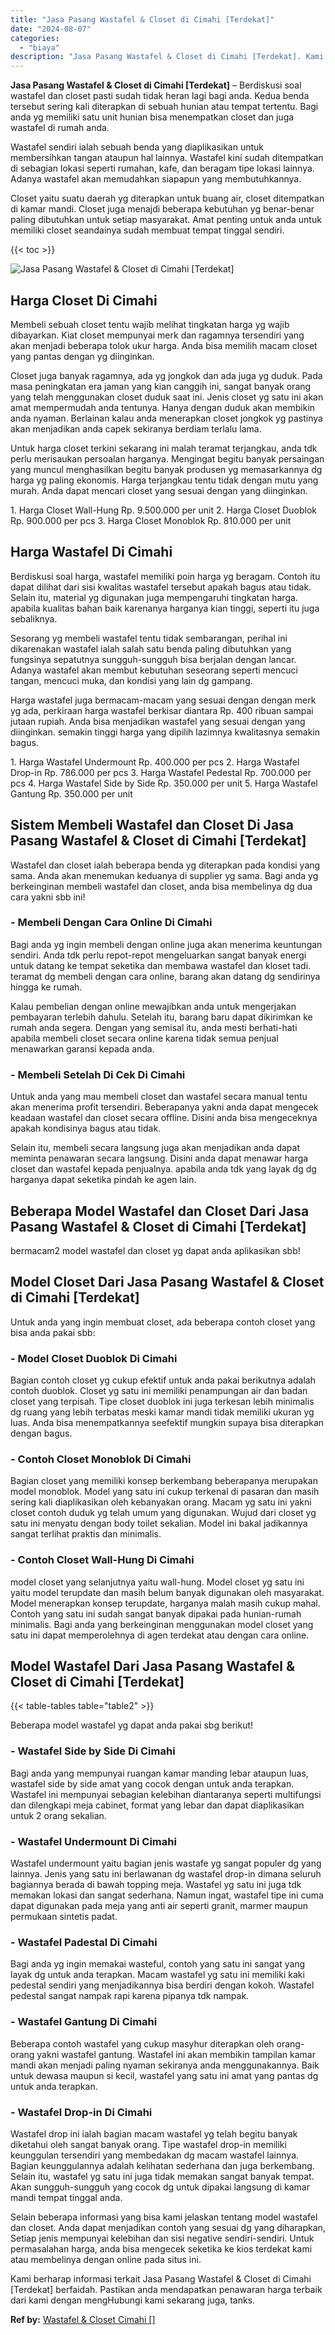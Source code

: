 ```yaml
---
title: "Jasa Pasang Wastafel & Closet di Cimahi [Terdekat]"
date: "2024-08-07"
categories: 
  - "biaya"
description: "Jasa Pasang Wastafel & Closet di Cimahi [Terdekat]. Kami berharap informasi terkait Jasa Pasang Wastafel & Closet di Cimahi [Terdekat] berfaidah. Pastikan..."
---
```


**Jasa Pasang Wastafel & Closet di Cimahi \[Terdekat\]** – Berdiskusi soal wastafel dan closet pasti sudah tidak heran lagi bagi anda. Kedua benda tersebut sering kali diterapkan di sebuah hunian atau tempat tertentu. Bagi anda yg memiliki satu unit hunian bisa menempatkan closet dan juga wastafel di rumah anda.

Wastafel sendiri ialah sebuah benda yang diaplikasikan untuk membersihkan tangan ataupun hal lainnya. Wastafel kini sudah ditempatkan di sebagian lokasi seperti rumahan, kafe, dan beragam tipe lokasi lainnya. Adanya wastafel akan memudahkan siapapun yang membutuhkannya.

Closet yaitu suatu daerah yg diterapkan untuk buang air, closet ditempatkan di kamar mandi. Closet juga menajdi beberapa kebutuhan yg benar-benar paling dibutuhkan untuk setiap masyarakat. Amat penting untuk anda untuk memiliki closet seandainya sudah membuat tempat tinggal sendiri.

{{< toc >}}

![Jasa Pasang Wastafel & Closet di Cimahi [Terdekat]](/images/wastafel-closet-murah16.png)

## Harga Closet Di Cimahi

Membeli sebuah closet tentu wajib melihat tingkatan harga yg wajib dibayarkan. Kiat closet mempunyai merk dan ragamnya tersendiri yang akan menjadi beberapa tolok ukur harga. Anda bisa memilih macam closet yang pantas dengan yg diinginkan.

Closet juga banyak ragamnya, ada yg jongkok dan ada juga yg duduk. Pada masa peningkatan era jaman yang kian canggih ini, sangat banyak orang yang telah menggunakan closet duduk saat ini. Jenis closet yg satu ini akan amat mempermudah anda tentunya. Hanya dengan duduk akan membikin anda nyaman. Berlainan kalau anda menerapkan closet jongkok yg pastinya akan menjadikan anda capek sekiranya berdiam terlalu lama.

Untuk harga closet terkini sekarang ini malah teramat terjangkau, anda tdk perlu merisaukan persoalan harganya. Mengingat begitu banyak persaingan yang muncul menghasilkan begitu banyak produsen yg memasarkannya dg harga yg paling ekonomis. Harga terjangkau tentu tidak dengan mutu yang murah. Anda dapat mencari closet yang sesuai dengan yang diinginkan.

1\. Harga Closet Wall-Hung Rp. 9.500.000 per unit 2. Harga Closet Duoblok Rp. 900.000 per pcs 3. Harga Closet Monoblok Rp. 810.000 per unit

## Harga Wastafel Di Cimahi

Berdiskusi soal harga, wastafel memiliki poin harga yg beragam. Contoh itu dapat dilihat dari sisi kwalitas wastafel tersebut apakah bagus atau tidak. Selain itu, material yg digunakan juga mempengaruhi tingkatan harga. apabila kualitas bahan baik karenanya harganya kian tinggi, seperti itu juga sebaliknya.

Sesorang yg membeli wastafel tentu tidak sembarangan, perihal ini dikarenakan wastafel ialah salah satu benda paling dibutuhkan yang fungsinya sepatutnya sungguh-sungguh bisa berjalan dengan lancar. Adanya wastafel akan membut kebutuhan seseorang seperti mencuci tangan, mencuci muka, dan kondisi yang lain dg gampang.

Harga wastafel juga bermacam-macam yang sesuai dengan dengan merk yg ada, perkiraan harga wastafel berkisar diantara Rp. 400 ribuan sampai jutaan rupiah. Anda bisa menjadikan wastafel yang sesuai dengan yang diinginkan. semakin tinggi harga yang dipilih lazimnya kwalitasnya semakin bagus.

1\. Harga Wastafel Undermount Rp. 400.000 per pcs 2. Harga Wastafel Drop-in Rp. 786.000 per pcs 3. Harga Wastafel Pedestal Rp. 700.000 per pcs 4. Harga Wastafel Side by Side Rp. 350.000 per unit 5. Harga Wastafel Gantung Rp. 350.000 per unit

## Sistem Membeli Wastafel dan Closet Di Jasa Pasang Wastafel & Closet di Cimahi \[Terdekat\]

Wastafel dan closet ialah beberapa benda yg diterapkan pada kondisi yang sama. Anda akan menemukan keduanya di supplier yg sama. Bagi anda yg berkeinginan membeli wastafel dan closet, anda bisa membelinya dg dua cara yakni sbb ini!

### \- Membeli Dengan Cara Online Di Cimahi

Bagi anda yg ingin membeli dengan online juga akan menerima keuntungan sendiri. Anda tdk perlu repot-repot mengeluarkan sangat banyak energi untuk datang ke tempat seketika dan membawa wastafel dan kloset tadi. teramat dg membeli dengan cara online, barang akan datang dg sendirinya hingga ke rumah.

Kalau pembelian dengan online mewajibkan anda untuk mengerjakan pembayaran terlebih dahulu. Setelah itu, barang baru dapat dikirimkan ke rumah anda segera. Dengan yang semisal itu, anda mesti berhati-hati apabila membeli closet secara online karena tidak semua penjual menawarkan garansi kepada anda.

### \- Membeli Setelah Di Cek Di Cimahi

Untuk anda yang mau membeli closet dan wastafel secara manual tentu akan menerima profit tersendiri. Beberapanya yakni anda dapat mengecek keadaan wastafel dan closet secara offline. Disini anda bisa mengeceknya apakah kondisinya bagus atau tidak.

Selain itu, membeli secara langsung juga akan menjadikan anda dapat meminta penawaran secara langsung. Disini anda dapat menawar harga closet dan wastafel kepada penjualnya. apabila anda tdk yang layak dg dg harganya dapat seketika pindah ke agen lain.

## Beberapa Model Wastafel dan Closet Dari Jasa Pasang Wastafel & Closet di Cimahi \[Terdekat\]

bermacam2 model wastafel dan closet yg dapat anda aplikasikan sbb!

## Model Closet Dari Jasa Pasang Wastafel & Closet di Cimahi \[Terdekat\]

Untuk anda yang ingin membuat closet, ada beberapa contoh closet yang bisa anda pakai sbb:

### \- Model Closet Duoblok Di Cimahi

Bagian contoh closet yg cukup efektif untuk anda pakai berikutnya adalah contoh duoblok. Closet yg satu ini memiliki penampungan air dan badan closet yang terpisah. Tipe closet duoblok ini juga terkesan lebih minimalis dg ruang yang lebih terbatas meski kamar mandi tidak memiliki ukuran yg luas. Anda bisa menempatkannya seefektif mungkin supaya bisa diterapkan dengan bagus.

### \- Contoh Closet Monoblok Di Cimahi

Bagian closet yang memiliki konsep berkembang beberapanya merupakan model monoblok. Model yang satu ini cukup terkenal di pasaran dan masih sering kali diaplikasikan oleh kebanyakan orang. Macam yg satu ini yakni closet contoh duduk yg telah umum yang digunakan. Wujud dari closet yg satu ini menyatu dengan body toilet sekalian. Model ini bakal jadikannya sangat terlihat praktis dan minimalis.

### \- Contoh Closet Wall-Hung Di Cimahi

model closet yang selanjutnya yaitu wall-hung. Model closet yg satu ini yaitu model terupdate dan masih belum banyak digunakan oleh masyarakat. Model menerapkan konsep terupdate, harganya malah masih cukup mahal. Contoh yang satu ini sudah sangat banyak dipakai pada hunian-rumah minimalis. Bagi anda yang berkeinginan menggunakan model closet yang satu ini dapat memperolehnya di agen terdekat atau dengan cara online.

## Model Wastafel Dari Jasa Pasang Wastafel & Closet di Cimahi \[Terdekat\]

{{< table-tables table="table2" >}}

Beberapa model wastafel yg dapat anda pakai sbg berikut!

### \- Wastafel Side by Side Di Cimahi

Bagi anda yang mempunyai ruangan kamar manding lebar ataupun luas, wastafel side by side amat yang cocok dengan untuk anda terapkan. Wastafel ini mempunyai sebagian kelebihan diantaranya seperti multifungsi dan dilengkapi meja cabinet, format yang lebar dan dapat diaplikasikan untuk 2 orang sekalian.

### \- Wastafel Undermount Di Cimahi

Wastafel undermount yaitu bagian jenis wastafe yg sangat populer dg yang lainnya. Jenis yang satu ini berlawanan dg wastafel drop-in dimana seluruh bagiannya berada di bawah topping meja. Wastafel yg satu ini juga tdk memakan lokasi dan sangat sederhana. Namun ingat, wastafel tipe ini cuma dapat digunakan pada meja yang anti air seperti granit, marmer maupun permukaan sintetis padat.

### \- Wastafel Padestal Di Cimahi

Bagi anda yg ingin memakai wasteful, contoh yang satu ini sangat yang layak dg untuk anda terapkan. Macam wastafel yg satu ini memiliki kaki pedestal sendiri yang menjadikannya bisa berdiri dengan kokoh. Wastafel pedestal sangat nampak rapi karena pipanya tdk nampak.

### \- Wastafel Gantung Di Cimahi

Beberapa contoh wastafel yang cukup masyhur diterapkan oleh orang-orang yakni wastafel gantung. Wastafel ini akan membikin tampilan kamar mandi akan menjadi paling nyaman sekiranya anda menggunakannya. Baik untuk dewasa maupun si kecil, wastafel yang satu ini amat yang pantas dg untuk anda terapkan.

### \- Wastafel Drop-in Di Cimahi

Wastafel drop ini ialah bagian macam wastafel yg telah begitu banyak diketahui oleh sangat banyak orang. Tipe wastafel drop-in memiliki keunggulan tersendiri yang membedakan dg macam wastafel lainnya. Bagian keunggulannya adalah kelihatan sederhana dan juga berkembang. Selain itu, wastafel yg satu ini juga tidak memakan sangat banyak tempat. Akan sungguh-sungguh yang cocok dg untuk dipakai langsung di kamar mandi tempat tinggal anda.

Selain beberapa informasi yang bisa kami jelaskan tentang model wastafel dan closet. Anda dapat menjadikan contoh yang sesuai dg yang diharapkan, Setiap jenis mempunyai kelebihan dan sisi negative sendiri-sendiri. Untuk permasalahan harga, anda bisa mengecek seketika ke kios terdekat kami atau membelinya dengan online pada situs ini.

Kami berharap informasi terkait Jasa Pasang Wastafel & Closet di Cimahi \[Terdekat\] berfaidah. Pastikan anda mendapatkan penawaran harga terbaik dari kami dengan mengHubungi kami sekarang juga, tanks.

**Ref by:** [Wastafel & Closet Cimahi []](https://id.wikipedia.org/wiki/Wastafel)

